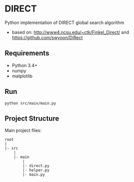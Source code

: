 # DIRECT
Python implementation of DIRECT global search algorithm
- based on: http://www4.ncsu.edu/~ctk/Finkel_Direct/ and https://github.com/swyoon/DiRect

## Requirements
- Python 3.4+
- numpy
- matplotlib

## Run
```Shell
python src/main/main.py
```

## Project Structure
Main project files:
```
root
|
|- src
	|
	|- main
		|
		|- direct.py
		|- helper.py
		|- main.py
```